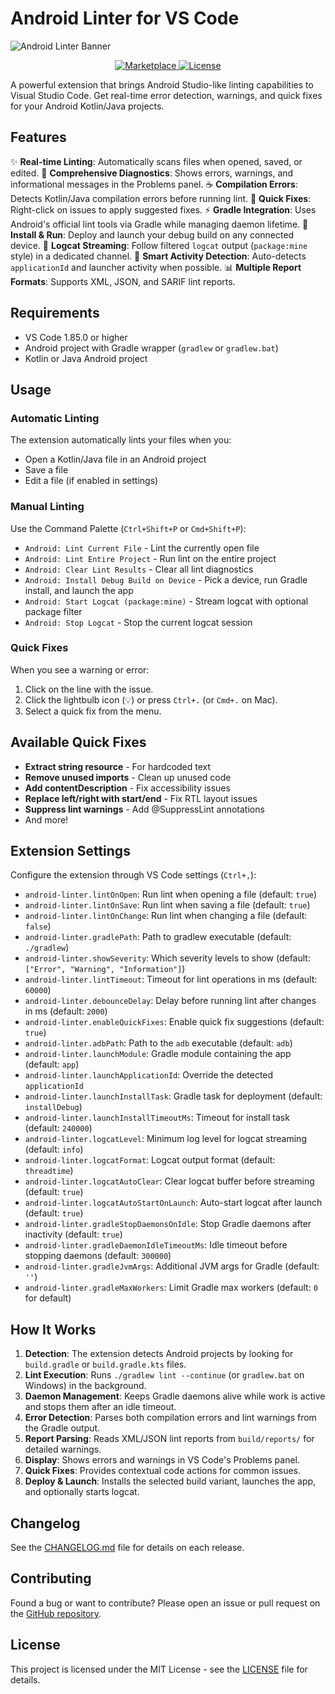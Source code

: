 # Android Linter for VS Code

![Android Linter Banner](https://placehold.co/1280x320/000000/FFFFFF/png?text=Android%20Linter)

<p align="center">
  <a href="https://marketplace.visualstudio.com/items?itemName=AlecoCluc.android-linter">
    <img src="https://img.shields.io/visual-studio-marketplace/v/AlecoCluc.android-linter.svg?style=flat-square&label=Marketplace" alt="Marketplace">
  </a>
  <a href="https://github.com/Alecocluc/android-vscode/blob/main/LICENSE">
    <img src="https://img.shields.io/github/license/Alecocluc/android-vscode.svg?style=flat-square" alt="License">
  </a>
</p>

A powerful extension that brings Android Studio-like linting capabilities to Visual Studio Code. Get real-time error detection, warnings, and quick fixes for your Android Kotlin/Java projects.

## Features

✨ **Real-time Linting**: Automatically scans files when opened, saved, or edited.
🎯 **Comprehensive Diagnostics**: Shows errors, warnings, and informational messages in the Problems panel.
☕ **Compilation Errors**: Detects Kotlin/Java compilation errors before running lint.
🔧 **Quick Fixes**: Right-click on issues to apply suggested fixes.
⚡ **Gradle Integration**: Uses Android's official lint tools via Gradle while managing daemon lifetime.
🚀 **Install & Run**: Deploy and launch your debug build on any connected device.
📡 **Logcat Streaming**: Follow filtered `logcat` output (`package:mine` style) in a dedicated channel.
🧠 **Smart Activity Detection**: Auto-detects `applicationId` and launcher activity when possible.
📊 **Multiple Report Formats**: Supports XML, JSON, and SARIF lint reports.

## Requirements

- VS Code 1.85.0 or higher
- Android project with Gradle wrapper (`gradlew` or `gradlew.bat`)
- Kotlin or Java Android project

## Usage

### Automatic Linting

The extension automatically lints your files when you:
- Open a Kotlin/Java file in an Android project
- Save a file
- Edit a file (if enabled in settings)

### Manual Linting

Use the Command Palette (`Ctrl+Shift+P` or `Cmd+Shift+P`):
- `Android: Lint Current File` - Lint the currently open file
- `Android: Lint Entire Project` - Run lint on the entire project
- `Android: Clear Lint Results` - Clear all lint diagnostics
- `Android: Install Debug Build on Device` - Pick a device, run Gradle install, and launch the app
- `Android: Start Logcat (package:mine)` - Stream logcat with optional package filter
- `Android: Stop Logcat` - Stop the current logcat session

### Quick Fixes

When you see a warning or error:
1. Click on the line with the issue.
2. Click the lightbulb icon (💡) or press `Ctrl+.` (or `Cmd+.` on Mac).
3. Select a quick fix from the menu.

## Available Quick Fixes

- **Extract string resource** - For hardcoded text
- **Remove unused imports** - Clean up unused code
- **Add contentDescription** - Fix accessibility issues
- **Replace left/right with start/end** - Fix RTL layout issues
- **Suppress lint warnings** - Add @SuppressLint annotations
- And more!

## Extension Settings

Configure the extension through VS Code settings (`Ctrl+,`):

- `android-linter.lintOnOpen`: Run lint when opening a file (default: `true`)
- `android-linter.lintOnSave`: Run lint when saving a file (default: `true`)
- `android-linter.lintOnChange`: Run lint when changing a file (default: `false`)
- `android-linter.gradlePath`: Path to gradlew executable (default: `./gradlew`)
- `android-linter.showSeverity`: Which severity levels to show (default: `["Error", "Warning", "Information"]`)
- `android-linter.lintTimeout`: Timeout for lint operations in ms (default: `60000`)
- `android-linter.debounceDelay`: Delay before running lint after changes in ms (default: `2000`)
- `android-linter.enableQuickFixes`: Enable quick fix suggestions (default: `true`)
- `android-linter.adbPath`: Path to the `adb` executable (default: `adb`)
- `android-linter.launchModule`: Gradle module containing the app (default: `app`)
- `android-linter.launchApplicationId`: Override the detected `applicationId`
- `android-linter.launchInstallTask`: Gradle task for deployment (default: `installDebug`)
- `android-linter.launchInstallTimeoutMs`: Timeout for install task (default: `240000`)
- `android-linter.logcatLevel`: Minimum log level for logcat streaming (default: `info`)
- `android-linter.logcatFormat`: Logcat output format (default: `threadtime`)
- `android-linter.logcatAutoClear`: Clear logcat buffer before streaming (default: `true`)
- `android-linter.logcatAutoStartOnLaunch`: Auto-start logcat after launch (default: `true`)
- `android-linter.gradleStopDaemonsOnIdle`: Stop Gradle daemons after inactivity (default: `true`)
- `android-linter.gradleDaemonIdleTimeoutMs`: Idle timeout before stopping daemons (default: `300000`)
- `android-linter.gradleJvmArgs`: Additional JVM args for Gradle (default: `''`)
- `android-linter.gradleMaxWorkers`: Limit Gradle max workers (default: `0` for default)

## How It Works

1. **Detection**: The extension detects Android projects by looking for `build.gradle` or `build.gradle.kts` files.
2. **Lint Execution**: Runs `./gradlew lint --continue` (or `gradlew.bat` on Windows) in the background.
3. **Daemon Management**: Keeps Gradle daemons alive while work is active and stops them after an idle timeout.
4. **Error Detection**: Parses both compilation errors and lint warnings from the Gradle output.
5. **Report Parsing**: Reads XML/JSON lint reports from `build/reports/` for detailed warnings.
6. **Display**: Shows errors and warnings in VS Code's Problems panel.
7. **Quick Fixes**: Provides contextual code actions for common issues.
8. **Deploy & Launch**: Installs the selected build variant, launches the app, and optionally starts logcat.

## Changelog

See the [CHANGELOG.md](CHANGELOG.md) file for details on each release.

## Contributing

Found a bug or want to contribute? Please open an issue or pull request on the [GitHub repository](https://github.com/Alecocluc/android-vscode).

## License

This project is licensed under the MIT License - see the [LICENSE](LICENSE) file for details.
